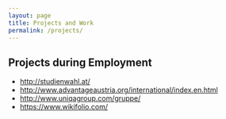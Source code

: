 ```yaml
---
layout: page
title: Projects and Work
permalink: /projects/
---
```


## Projects during Employment

* http://studienwahl.at/
* http://www.advantageaustria.org/international/index.en.html
* http://www.uniqagroup.com/gruppe/
* https://www.wikifolio.com/